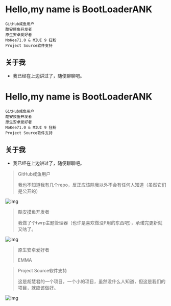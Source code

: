 # Hello,my name is BootLoaderANK
```
GitHub咸鱼用户
酷安摸鱼开发者
原生安卓爱好者
MoKee71.0 & MIUI 9 狂粉
Project Source软件支持
```

## 关于我
- 我已经在上边讲过了，随便聊聊吧。


# Hello,my name is BootLoaderANK
```
GitHub咸鱼用户
酷安摸鱼开发者
原生安卓爱好者
MoKee71.0 & MIUI 9 狂粉
Project Source软件支持
```

## 关于我
- 我已经在上边讲过了，随便聊聊吧。

>GitHub咸鱼用户
>
>我也不知道我有几个repo，反正应该除我以外不会有任何人知道（虽然它们是公开的）

![img](https://i.postimg.cc/tCX7WNcB/d7801012ed7b03dedadc7059ccc1e013.gif)

>酷安摸鱼开发者
>
>我做了个twrp主题管理器（也许是喜欢做没P用的东西吧），承诺完更新就又咕了。

![img](https://i.postimg.cc/1tC7BHHD/Screenshot-2020-06-30-19-00-03-991-com-coolapk-market.png)

>原生安卓爱好者
>
>EMMA

>Project Source软件支持
>
>这是胡慧君的一个项目，一个小的项目，虽然没什么人知道，但这是我们的项目，就应该做好。

![img](https://i.postimg.cc/v8pwdYrf/7788cc13644793d5.jpg)
